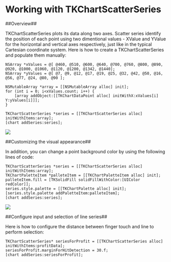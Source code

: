 Working with TKChartScatterSeries
=================================

##Overview##

TKChartScatterSeries plots its data along two axes. Scatter series identify the position of each point using two dimentional values - XValue and YValue for the horizontal and vertical axes respectively, just like in the typical Cartesian coordinate system. Here is how to create a TKChartScatterSeries and populate them manually:

    NSArray *xValues = @[ @460, @510, @600, @640, @700, @760, @800, @890, @920, @1000, @1060, @1120, @1200, @1342, @1440];
    NSArray *yValues = @[ @7, @9, @12, @17, @19, @25, @32, @42, @50, @16, @56, @77, @24, @80, @90 ];

    NSMutableArray *array = [[NSMutableArray alloc] init];
    for (int i = 0; i<xValues.count; i++) {
        [array addObject:[[TKChartDataPoint alloc] initWithX:xValues[i] Y:yValues[i]]];
    }

    TKChartScatterSeries *series = [[TKChartScatterSeries alloc] initWithItems:array];
    [chart addSeries:series];

<img src="../images/chart-series-scatter001.png"/>

##Customizing the visual appearance##

In addition, you can change a point background color by using the following lines of code:

    TKChartScatterSeries *series = [[TKChartScatterSeries alloc] initWithItems:array];
    TKChartPaletteItem *palleteItem = [[TKChartPaletteItem alloc] init];
    palleteItem.fill = [TKSolidFill solidFillWithColor:[UIColor redColor]];
    series.style.palette = [[TKChartPalette alloc] init];
    [series.style.palette addPaletteItem:palleteItem];
    [chart addSeries:series];

<img src="../images/chart-series-scatter003.png"/>

##Configure input and selection of line series##

Here is how to configure the distance between finger touch and line to perform selection:

    TKChartScatterSeries* seriesForProfit = [[TKChartScatterSeries alloc] initWithItems:profitData];
    seriesForProfit.marginForHitDetection = 30.f;
    [chart addSeries:seriesForProfit];



